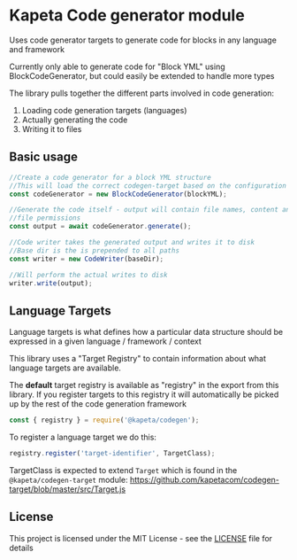 # Kapeta Code generator module

Uses code generator targets to generate code for blocks in any language and framework

Currently only able to generate code for "Block YML" using BlockCodeGenerator, but could easily be extended to handle more types

The library pulls together the different parts involved in code generation:

1. Loading code generation targets (languages)
1. Actually generating the code
1. Writing it to files

## Basic usage

```javascript
//Create a code generator for a block YML structure
//This will load the correct codegen-target based on the configuration in the YML
const codeGenerator = new BlockCodeGenerator(blockYML);

//Generate the code itself - output will contain file names, content and
//file permissions
const output = await codeGenerator.generate();

//Code writer takes the generated output and writes it to disk
//Base dir is the is prepended to all paths
const writer = new CodeWriter(baseDir);

//Will perform the actual writes to disk
writer.write(output);
```

## Language Targets

Language targets is what defines how a particular data structure should be expressed in a given language / framework / context

This library uses a "Target Registry" to contain information about what language targets are available.

The **default** target registry is available as "registry" in the export from this library. If you register targets to this registry it will automatically be picked up by the rest of the code generation framework

```javascript
const { registry } = require('@kapeta/codegen');
```

To register a language target we do this:

```javascript
registry.register('target-identifier', TargetClass);
```

TargetClass is expected to extend `Target` which is found in the `@kapeta/codegen-target` module: https://github.com/kapetacom/codegen-target/blob/master/src/Target.js

## License

This project is licensed under the MIT License - see the [LICENSE](LICENSE) file for details
